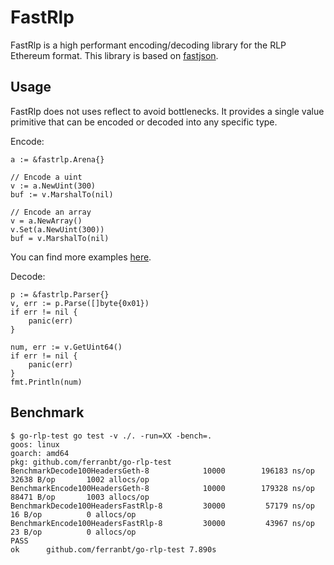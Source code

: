 
# FastRlp

FastRlp is a high performant encoding/decoding library for the RLP Ethereum format. This library is based on [fastjson](https://github.com/valyala/fastjson).

## Usage

FastRlp does not uses reflect to avoid bottlenecks. It provides a single value primitive that can be encoded or decoded into any specific type.

Encode: 

```
a := &fastrlp.Arena{}

// Encode a uint
v := a.NewUint(300)
buf := v.MarshalTo(nil)

// Encode an array
v = a.NewArray()
v.Set(a.NewUint(300))
buf = v.MarshalTo(nil)
```

You can find more examples [here](https://github.com/umbracle/fastrlp/blob/master/arena_test.go#L53).

Decode:

```
p := &fastrlp.Parser{}
v, err := p.Parse([]byte{0x01})
if err != nil {
    panic(err)
}

num, err := v.GetUint64()
if err != nil {
    panic(err)
}
fmt.Println(num)
```

## Benchmark

```
$ go-rlp-test go test -v ./. -run=XX -bench=.     
goos: linux
goarch: amd64
pkg: github.com/ferranbt/go-rlp-test
BenchmarkDecode100HeadersGeth-8      	   10000	    196183 ns/op	   32638 B/op	    1002 allocs/op
BenchmarkEncode100HeadersGeth-8      	   10000	    179328 ns/op	   88471 B/op	    1003 allocs/op
BenchmarkDecode100HeadersFastRlp-8   	   30000	     57179 ns/op	      16 B/op	       0 allocs/op
BenchmarkEncode100HeadersFastRlp-8   	   30000	     43967 ns/op	      23 B/op	       0 allocs/op
PASS
ok  	github.com/ferranbt/go-rlp-test	7.890s
```
